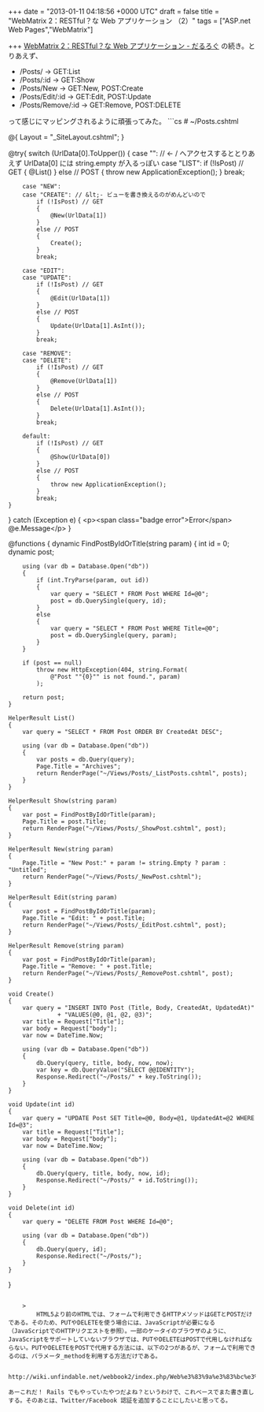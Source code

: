 
+++
date = "2013-01-11 04:18:56 +0000 UTC"
draft = false
title = "WebMatrix 2：RESTful？な Web アプリケーション （2）"
tags = ["ASP.net Web Pages","WebMatrix"]

+++
<a href="https://blog.daruyanagi.jp/entry/2013/01/07/025136">WebMatrix 2：RESTful？な Web アプリケーション - だるろぐ</a> の続き。とりあえず、

<ul>
<li>/Posts/ -> GET:List</li>
<li>/Posts/:id -> GET:Show</li>
<li>/Posts/New -> GET:New, POST:Create</li>
<li>/Posts/Edit/:id -> GET:Edit, POST:Update</li>
<li>/Posts/Remove/:id -> GET:Remove, POST:DELETE</li>
</ul>って感じにマッピングされるように頑張ってみた。
```cs
# ~/Posts.cshtml

@{
    Layout = "_SiteLayout.cshtml";
}

@try{
    switch (UrlData[0].ToUpper())
    {
        case "": // &lt;- / へアクセスするととりあえず UrlData[0] には string.empty が入るっぽい
        case "LIST":
            if (!IsPost) // GET
            {
                @List()
            }
            else // POST
            {
                throw new ApplicationException();
            }
            break;
            
        case "NEW":
        case "CREATE": // &lt;- ビューを書き換えるのがめんどいので
            if (!IsPost) // GET
            {
                @New(UrlData[1])
            }
            else // POST
            {
                Create();
            }
            break;
            
        case "EDIT":
        case "UPDATE":
            if (!IsPost) // GET
            {
                @Edit(UrlData[1])
            }
            else // POST
            {
                Update(UrlData[1].AsInt());
            }
            break;
            
        case "REMOVE":
        case "DELETE":
            if (!IsPost) // GET
            {
                @Remove(UrlData[1])
            }
            else // POST
            {
                Delete(UrlData[1].AsInt());
            }
            break;

        default:
            if (!IsPost) // GET
            {
                @Show(UrlData[0])
            }
            else // POST
            {
                throw new ApplicationException();
            }
            break;
    }
}
catch (Exception e)
{
    &lt;p>&lt;span class="badge error">Error&lt;/span> @e.Message&lt;/p>
}


@functions
{
    dynamic FindPostByIdOrTitle(string param)
    {
        int id = 0;
        dynamic post;
        
        using (var db = Database.Open("db"))
        {
            if (int.TryParse(param, out id))
            {
                var query = "SELECT * FROM Post WHERE Id=@0";
                post = db.QuerySingle(query, id);
            }
            else
            {
                var query = "SELECT * FROM Post WHERE Title=@0";
                post = db.QuerySingle(query, param);
            }
        }
        
        if (post == null)
            throw new HttpException(404, string.Format(
                @"Post ""{0}"" is not found.", param)
            );
        
        return post;
    }

    HelperResult List()
    {
        var query = "SELECT * FROM Post ORDER BY CreatedAt DESC";

        using (var db = Database.Open("db"))
        {
            var posts = db.Query(query);
            Page.Title = "Archives";
            return RenderPage("~/Views/Posts/_ListPosts.cshtml", posts);
        }
    }

    HelperResult Show(string param)
    {
        var post = FindPostByIdOrTitle(param);
        Page.Title = post.Title;
        return RenderPage("~/Views/Posts/_ShowPost.cshtml", post);
    }

    HelperResult New(string param)
    {
        Page.Title = "New Post:" + param != string.Empty ? param : "Untitled";
        return RenderPage("~/Views/Posts/_NewPost.cshtml");
    }

    HelperResult Edit(string param)
    {
        var post = FindPostByIdOrTitle(param);
        Page.Title = "Edit: " + post.Title;
        return RenderPage("~/Views/Posts/_EditPost.cshtml", post);
    }

    HelperResult Remove(string param)
    {
        var post = FindPostByIdOrTitle(param);
        Page.Title = "Remove: " + post.Title;
        return RenderPage("~/Views/Posts/_RemovePost.cshtml", post);
    }
    
    void Create()
    {
        var query = "INSERT INTO Post (Title, Body, CreatedAt, UpdatedAt)"
                  + "VALUES(@0, @1, @2, @3)";
        var title = Request["Title"];
        var body = Request["body"];
        var now = DateTime.Now;

        using (var db = Database.Open("db"))
        {
            db.Query(query, title, body, now, now);
            var key = db.QueryValue("SELECT @@IDENTITY");
            Response.Redirect("~/Posts/" + key.ToString());
        }
    }

    void Update(int id)
    {
        var query = "UPDATE Post SET Title=@0, Body=@1, UpdatedAt=@2 WHERE Id=@3";
        var title = Request["Title"];
        var body = Request["body"];
        var now = DateTime.Now;

        using (var db = Database.Open("db"))
        {
            db.Query(query, title, body, now, id);
            Response.Redirect("~/Posts/" + id.ToString());
        }
    }

    void Delete(int id)
    {
        var query = "DELETE FROM Post WHERE Id=@0";

        using (var db = Database.Open("db"))
        {
            db.Query(query, id);
            Response.Redirect("~/Posts/");
        }
    }
}

```あんまり気に入らない。なんか当初の目標とズレてきたし。でも、よく考えたら、Web Form で GET/POST しかリクエストできないとしても、JavaScript だったらできるわけだよね。そんな Web Form の仕様に合わせなくてもいいんじゃね？そんなことを考えていたら、こんなナイスなページを見つけた。

    >
        HTML5より前のHTMLでは、フォームで利用できるHTTPメソッドはGETとPOSTだけである。そのため、PUTやDELETEを使う場合には、JavaScriptが必要になる（JavaScriptでのHTTPリクエストを参照）。一部のケータイのブラウザのように、JavaScriptをサポートしていないブラウザでは、PUTやDELETEはPOSTで代用しなければならない。PUTやDELETEをPOSTで代用する方法には、以下の2つがあるが、フォームで利用できるのは、パラメータ_methodを利用する方法だけである。 

        http://wiki.unfindable.net/webbook2/index.php/Web%e3%83%9a%e3%83%bc%e3%82%b8%e3%81%8b%e3%82%89%e3%81%aePUT%e3%81%a8DELETE
    
あーこれだ！ Rails でもやっていたやつだよね？というわけで、これベースでまた書き直しする。そのあとは、Twitter/Facebook 認証を追加することにしたいと思ってる。


